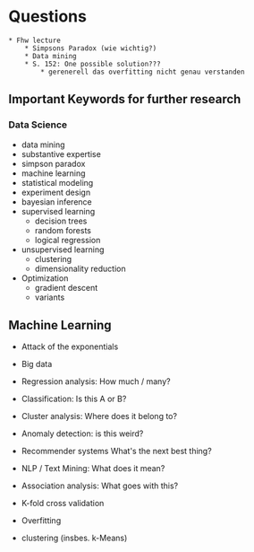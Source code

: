 # Questions
    * Fhw lecture
        * Simpsons Paradox (wie wichtig?)
        * Data mining
        * S. 152: One possible solution??? 
            * gerenerell das overfitting nicht genau verstanden


## Important Keywords for further research

### Data Science
* data mining
* substantive expertise
* simpson paradox
* machine learning
* statistical modeling
* experiment design
* bayesian inference
* supervised learning
    * decision trees
    * random forests
    * logical regression
* unsupervised learning
    * clustering
    * dimensionality reduction
* Optimization
    * gradient descent 
    * variants

## Machine Learning
* Attack of the exponentials 
* Big data
* Regression analysis: How much / many?
* Classification: Is this A or B?
* Cluster analysis: Where does it belong to?
* Anomaly detection: is this weird?
* Recommender systems What's the next best thing?
* NLP / Text Mining: What does it mean?
* Association analysis: What goes with this?

* K-fold cross validation
* Overfitting
* clustering (insbes. k-Means)
